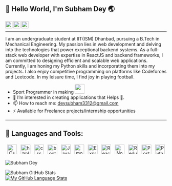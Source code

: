 <div>
<h2>👋 Hello World, I'm Subham Dey 🌏</h2>
<a target="_blank" href="https://www.linkedin.com/in/subham-dey-269096253/">
  <img align="left" alt="LinkdeIN" width="22px" src="https://cdn.jsdelivr.net/npm/simple-icons@v3/icons/linkedin.svg" />
</a>
<!-- <a target="_blank" href="https://api.whatsapp.com/send?phone=6200104692">
  <img align="left" alt="Whatsapp" width="22px" src="https://cdn.jsdelivr.net/npm/simple-icons@v3/icons/whatsapp.svg" />
</a> -->
<a target="_blank" href="https://www.instagram.com/subhamdey610/?hl=en">
  <img align="left" alt="Instagram" width="22px" src="https://cdn.jsdelivr.net/npm/simple-icons@v3/icons/instagram.svg" />
</a>
<a target="_blank" href="mailto:deysubham3312:@gmail.com">
  <img align="left" alt="Gmail" width="22px" src="https://cdn.jsdelivr.net/npm/simple-icons@v3/icons/gmail.svg" />
</a>
</div>

<br/>
<hr/>

<p>
I am an undergraduate student at IIT(ISM) Dhanbad, pursuing a B.Tech in Mechanical Engineering. My passion lies in web development and delving into the technologies that power exceptional backend systems. As a full-stack web developer with expertise in ReactJS and backend frameworks, I am committed to designing efficient and scalable web applications. Currently, I am honing my Python skills and incorporating them into my projects. I also enjoy competitive programming on platforms like Codeforces and Leetcode. In my leisure time, I find joy in playing football.
<ul>
  <li>Sport Programmer in making  <a target="_blank" rel="noopener noreferrer" href="https://camo.githubusercontent.com/63371d36886ee658f5a97401f393e1ab1684b2fd3de674b8f5efc7d410b2a3d0/68747470733a2f2f6d656469612e67697068792e636f6d2f6d656469612f57556c706c634d704f43456d5447427442572f67697068792e676966"><img src="https://camo.githubusercontent.com/63371d36886ee658f5a97401f393e1ab1684b2fd3de674b8f5efc7d410b2a3d0/68747470733a2f2f6d656469612e67697068792e636f6d2f6d656469612f57556c706c634d704f43456d5447427442572f67697068792e676966" width="30" data-canonical-src="https://media.giphy.com/media/WUlplcMpOCEmTGBtBW/giphy.gif" style="max-width:100%;"></a>
 </li>
  <li>👀 I’m interested in creating applications that Helps 👊.</li>
<!--   <li>🌱 I’m currently learning Probablility and Statistics.</li> -->
  <li>📫 How to reach me: <a href="mailto:deysubham3312@gmail.com">deysubham3312@gmail.com</a></li>
  <li>⚡️ Available for Freelance projects/internship opportunities</li>
</ul>
</p>

<!---
akshatofficial/akshatofficial is a ✨ special ✨ repository because its `README.md` (this file) appears on your GitHub profile.
You can click the Preview link to take a look at your changes.
--->

<hr/>

## 🧰 Languages and Tools:
<p align="center">
<img src="https://img.shields.io/badge/C%2B%2B-00599C?style=for-the-badge&logo=c%2B%2B&logoColor=white" alt="C++" height="30" style="vertical-align:top; margin:4px"/>
<img src="https://img.shields.io/badge/HTML5-E34F26?style=for-the-badge&logo=html5&logoColor=white" alt="html" height="30" style="vertical-align:top; margin:4px"/>
<img src="https://img.shields.io/badge/CSS3-1572B6?style=for-the-badge&logo=css3&logoColor=white" alt="css" height="30" style="vertical-align:top; margin:4px"/>
<img src="https://img.shields.io/badge/Bootstrap-563D7C?style=for-the-badge&logo=bootstrap&logoColor=white" alt="bootstrap" height="30" style="vertical-align:top; margin:4px"/>
<img src="https://img.shields.io/badge/JavaScript-323330?style=for-the-badge&logo=javascript&logoColor=F7DF1E" alt="Javascript" height="30" style="vertical-align:top; margin:4px"/>
<img src="https://img.shields.io/badge/MongoDB-4EA94B?style=for-the-badge&logo=mongodb&logoColor=white" alt="mongodb" height="30" style="vertical-align:top; margin:4px"/>
<img src="https://img.shields.io/badge/Express.js-000000?style=for-the-badge&logo=express&logoColor=white" alt="Express" height="30" style="vertical-align:top; margin:4px"/>
<img src="https://img.shields.io/badge/React-20232A?style=for-the-badge&logo=react&logoColor=61DAFB" alt="React" height="30" style="vertical-align:top; margin:4px"/>
<!--   <img src="https://img.shields.io/badge/Next.js-000000?style=for-the-badge&logo=next.js&logoColor=white" alt="next.js" height="30" style="vertical-align:top; margin:4px"/>
 -->
<img src="https://img.shields.io/badge/Node.js-43853D?style=for-the-badge&logo=node.js&logoColor=white" alt="Node" height="30" style="vertical-align:top; margin:4px"/>
<img src="https://img.shields.io/badge/Redux-593D88?style=for-the-badge&logo=redux&logoColor=white" alt="Redux" height="30" style="vertical-align:top; margin:4px"/>
<img src="https://img.shields.io/badge/Postman-FF6C37?style=for-the-badge&logo=Postman&logoColor=white" alt="Postman" height="30" style="vertical-align:top; margin:4px"/>
<img src="https://img.shields.io/badge/Python-3776AB?style=for-the-badge&logo=python&logoColor=white" alt="Python" height="30" style="vertical-align:top; margin:4px"/>
<!--   <img src="https://img.shields.io/badge/Amazon_AWS-232F3E?style=for-the-badge&logo=amazon-aws&logoColor=white" alt="aws" height="30" style="vertical-align:top; margin:4px"/>
</p> -->
<p align="left"> <img src="https://komarev.com/ghpvc/?username=Subham170&label=Profile%20views&color=0e75b6&style=flat" alt="Subham Dey" /> </p>

![Subham GitHub Stats](https://github-readme-stats.vercel.app/api?username=Subham170&show_icons=true&theme=tokyonight)
<br/>
[![My GitHub Language Stats](https://github-readme-stats.vercel.app/api/top-langs/?username=Subham170&langs_count=5&theme=tokyonight)]()
